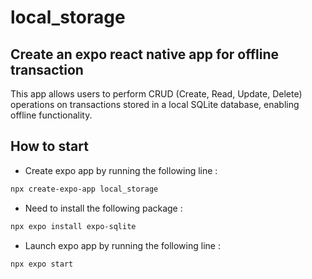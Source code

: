 # local_storage
## Create an expo react native app for offline transaction
This app allows users to perform CRUD (Create, Read, Update, Delete) operations on transactions stored in a local SQLite database, enabling offline functionality.
## How to start
* Create expo app by running the following line :
```bash
npx create-expo-app local_storage
```
* Need to install the following package :
```bash
npx expo install expo-sqlite
```
* Launch expo app by running the following line :
```bash
npx expo start
```
